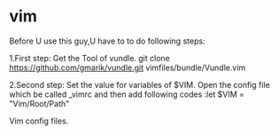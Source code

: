vim
===

Before U use this guy,U have to to do following steps:

1.First step: Get the Tool of vundle.
  git clone https://github.com/gmarik/vundle.git  vimfiles/bundle/Vundle.vim
  
2.Second step: Set the value for variables of $VIM.
  Open the config file which be called _vimrc and then add following codes
  :let $VIM = "Vim/Root/Path"


Vim config files.
